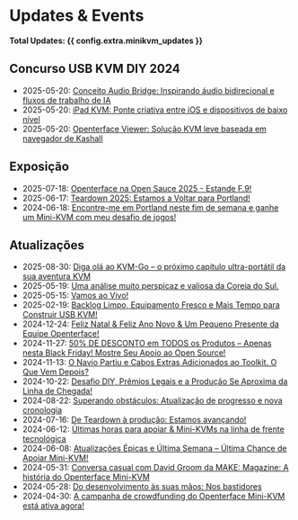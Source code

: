 # Updates & Events

**Total Updates: {{ config.extra.minikvm_updates }}**

## Concurso USB KVM DIY 2024

- 2025-05-20: [Conceito Audio Bridge: Inspirando áudio bidirecional e fluxos de trabalho de IA](250520-Veera-post.pt.md)
- 2025-05-20: [iPad KVM: Ponte criativa entre iOS e dispositivos de baixo nível](250520-Casey.pt.md)
- 2025-05-20: [Openterface Viewer: Solução KVM leve baseada em navegador de Kashall](250520-kashall-project.pt.md)

## Exposição

- 2025-07-18: [Openterface na Open Sauce 2025 - Estande F.9!](250718-open-sauce-2025.pt.md)
- 2025-06-17: [Teardown 2025: Estamos a Voltar para Portland!](250617-teardown-2025-promote.pt.md)
- 2024-06-18: [Encontre-me em Portland neste fim de semana e ganhe um Mini-KVM com meu desafio de jogos!](240618-meet-up-teardown-2024.pt.md)

## Atualizações

- 2025-08-30: [Diga olá ao KVM-Go – o próximo capítulo ultra-portátil da sua aventura KVM](250830-kvm-go-pre-launch.pt.md)
- 2025-05-19: [Uma análise muito perspicaz e valiosa da Coreia do Sul.](250614-tinyrack-review.pt.md)
- 2025-05-15: [Vamos ao Vivo!](250515-openterface-tds-annc.pt.md)
- 2025-02-19: [Backlog Limpo, Equipamento Fresco e Mais Tempo para Construir USB KVM!](250214-fresh-gear-and-more-diy-time.pt.md)
- 2024-12-24: [Feliz Natal & Feliz Ano Novo & Um Pequeno Presente da Equipe Openterface!](241224-merry-christmas.pt.md)
- 2024-11-27: [50% DE DESCONTO em TODOS os Produtos – Apenas nesta Black Friday! Mostre Seu Apoio ao Open Source!](241120-black-friday-2024.pt.md)
- 2024-11-13: [O Navio Partiu e Cabos Extras Adicionados ao Toolkit. O Que Vem Depois?](241107-orange-cable.pt.md)
- 2024-10-22: [Desafio DIY, Prêmios Legais e a Produção Se Aproxima da Linha de Chegada!](241022-diy-challenge.pt.md)
- 2024-08-22: [Superando obstáculos: Atualização de progresso e nova cronologia](240823-overcoming-hurdles.pt.md)
- 2024-07-16: [De Teardown à produção: Estamos avançando!](240716-teardown-to-production.pt.md)
- 2024-06-12: [Últimas horas para apoiar & Mini-KVMs na linha de frente tecnológica](240612-last-hours-to-back.pt.md)
- 2024-06-08: [Atualizações Épicas e Última Semana – Última Chance de Apoiar Mini-KVM!](240608-epic_updates_last_chance.pt.md)
- 2024-05-31: [Conversa casual com David Groom da MAKE: Magazine: A história do Openterface Mini-KVM](240531_livestram_with_david_make.pt.md)
- 2024-05-28: [Do desenvolvimento às suas mãos: Nos bastidores](240528-from-dev-to-your-hands.pt.md)
- 2024-04-30: [A campanha de crowdfunding do Openterface Mini-KVM está ativa agora!](240430-launch-announcement.pt.md)

